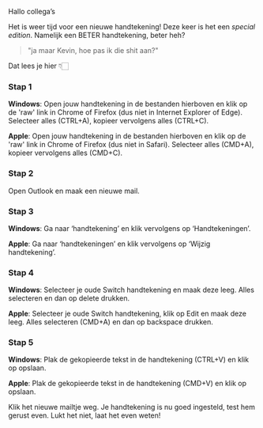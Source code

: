Hallo collega’s
 
Het is weer tijd voor een nieuwe handtekening! Deze keer is het een *special edition*. Namelijk een BETER handtekening, beter heh?
 
> "ja maar Kevin, hoe pas ik die shit aan?"
 
Dat lees je hier 👇🏻

### Stap 1

**Windows**: Open jouw handtekening in de bestanden hierboven en klik op de 'raw' link in Chrome of Firefox (dus niet in Internet Explorer of Edge). Selecteer alles (CTRL+A), kopieer vervolgens alles (CTRL+C).

**Apple**: Open jouw handtekening in de bestanden hierboven en klik op de 'raw' link in Chrome of Firefox (dus niet in Safari). Selecteer alles (CMD+A), kopieer vervolgens alles (CMD+C).
 
### Stap 2

Open Outlook en maak een nieuwe mail.
 
### Stap 3

**Windows**: Ga naar ‘handtekening’ en klik vervolgens op ‘Handtekeningen’.

**Apple**: Ga naar ‘handtekeningen’ en klik vervolgens op ‘Wijzig handtekening’.
 
### Stap 4

**Windows**: Selecteer je oude Switch handtekening en maak deze leeg. Alles selecteren en dan op delete drukken.

**Apple**: Selecteer je oude Switch handtekening, klik op Edit en maak deze leeg. Alles selecteren (CMD+A) en dan op backspace drukken.
 
### Stap 5

**Windows**: Plak de gekopieerde tekst in de handtekening (CTRL+V) en klik op opslaan.

**Apple**: Plak de gekopieerde tekst in de handtekening (CMD+V) en klik op opslaan.

Klik het nieuwe mailtje weg. Je handtekening is nu goed ingesteld, test hem gerust even. Lukt het niet, laat het even weten!